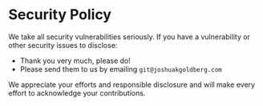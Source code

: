# Security Policy

We take all security vulnerabilities seriously.
If you have a vulnerability or other security issues to disclose:

- Thank you very much, please do!
- Please send them to us by emailing `git@joshuakgoldberg.com`

We appreciate your efforts and responsible disclosure and will make every effort to acknowledge your contributions.
